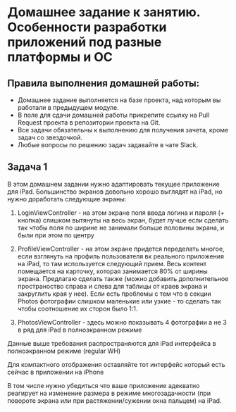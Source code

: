 # Домашнее задание к занятию. Особенности разработки приложений под разные платформы и ОС

## Правила выполнения домашней работы:

* Домашнее задание выполняется на базе проекта, над которым вы работали в предыдущем модуле. 
* В поле для сдачи домашней работы прикрепите ссылку на Pull Request проекта в репозитории проекта на Git.
* Все задачи обязательны к выполнению для получения зачета, кроме задач со звездочкой.
* Любые вопросы по решению задач задавайте в чате Slack.

## Задача 1

В этом домашнем задании нужно адаптировать текущее приложение для iPad.
Большинство экранов довольно хорошо выглядят на iPad, но нужно доработать следующие экраны:

1) LoginViewController - на этом экране поля ввода логина и пароля (+ кнопка) слишком вытянуты на весь экран, будет лучше если сделать так чтобы поля по ширине не занимали больше половины экрана, и были при этом по центру

2) ProfileViewController - на этом экране придется переделать многое,  если взглянуть на профиль пользователя вк реального приложения на iPad, то там используется следующий прием. Весь контент помещается на карточку, которая занимается 80% от ширины экрана. Предлагаю сделать также (можно добавить дополнительное пространоство справа и слева для таблицы от краев экрана и закруглить края у нее). Если есть проблемы с тем что в секции Photos фотографии слишком маленькие или узкие - то сделать так чтобы соотношение их сторон было 1:1. 

3) PhotosViewController - здесь можно показывать 4 фотографии а не 3 в ряд для iPad в полноэкранном режиме

Данные выше требования распространяются для iPad интерфейса в полноэкранном режиме (regular WH)

Для компактного отображения оставляйте тот интерфейс который есть сейчас в приложении на iPhone

В том числе нужно убедиться что ваше приложение адекватно реагирует на изменение размера в режиме многозадачности (при повороте экрана или при растяжении/сужении окна пальцем) на iPad.


